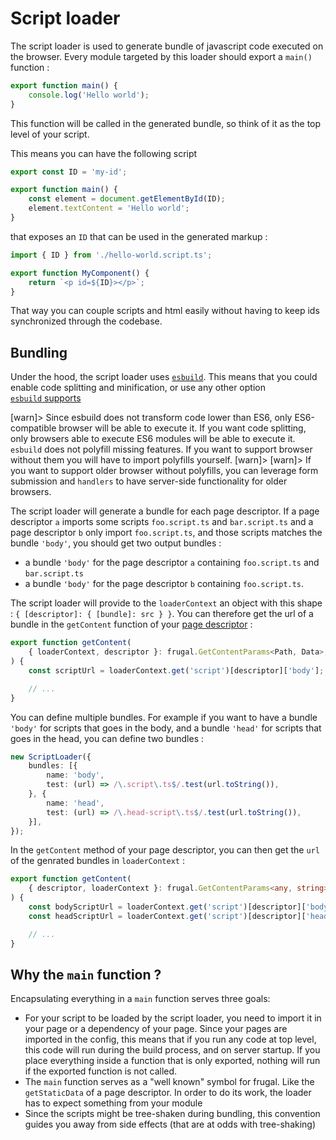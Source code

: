 # Script loader

The script loader is used to generate bundle of javascript code executed on the browser. Every module targeted by this loader should export a `main()` function :

```ts
export function main() {
    console.log('Hello world');
}
```

This function will be called in the generated bundle, so think of it as the top level of your script.

This means you can have the following script

```ts
export const ID = 'my-id';

export function main() {
    const element = document.getElementById(ID);
    element.textContent = 'Hello world';
}
```

that exposes an `ID` that can be used in the generated markup :

```ts
import { ID } from './hello-world.script.ts';

export function MyComponent() {
    return `<p id=${ID}></p>`;
}
```

That way you can couple scripts and html easily without having to keep ids
synchronized through the codebase.

## Bundling

Under the hood, the script loader uses [`esbuild`](https://esbuild.github.io). This means that you could enable code splitting and minification, or use any other option [`esbuild` supports](https://esbuild.github.io/api/#build-api)

[warn]> Since esbuild does not transform code lower than ES6, only ES6-compatible browser will be able to execute it. If you want code splitting, only browsers able to execute ES6 modules will be able to execute it. `esbuild` does not polyfill missing features. If you want to support browser without them you will have to import polyfills yourself.
[warn]>
[warn]> If you want to support older browser without polyfills, you can leverage form submission and `handlers` to have server-side functionality for older browsers.

The script loader will generate a bundle for each page descriptor. If a page descriptor `a` imports some scripts `foo.script.ts` and `bar.script.ts` and a page descriptor `b` only import `foo.script.ts`, and those scripts matches the bundle `'body'`, you should get two output bundles :

- a bundle `'body'` for the page descriptor `a` containing `foo.script.ts` and `bar.script.ts`
- a bundle `'body'` for the page descriptor `b` containing `foo.script.ts`.

The script loader will provide to the `loaderContext` an object with this shape : `{ [descriptor]: { [bundle]: src } }`. You can therefore get the url of a bundle in the `getContent` function of your [page descriptor](/docs/concepts/page-descriptor) :

```ts
export function getContent(
    { loaderContext, descriptor }: frugal.GetContentParams<Path, Data>,
) {
    const scriptUrl = loaderContext.get('script')[descriptor]['body'];

    // ...
}
```

You can define multiple bundles. For example if you want to have a bundle `'body'` for scripts that goes in the body, and a bundle `'head'` for scripts that goes in the head, you can define two bundles :

```ts
new ScriptLoader({
    bundles: [{
        name: 'body',
        test: (url) => /\.script\.ts$/.test(url.toString()),
    }, {
        name: 'head',
        test: (url) => /\.head-script\.ts$/.test(url.toString()),
    }],
});
```

In the `getContent` method of your page descriptor, you can then get the `url` of the genrated bundles in `loaderContext` :

```ts
export function getContent(
    { descriptor, loaderContext }: frugal.GetContentParams<any, string>,
) {
    const bodyScriptUrl = loaderContext.get('script')[descriptor]['body'];
    const headScriptUrl = loaderContext.get('script')[descriptor]['head'];

    // ...
}
```

## Why the `main` function ?

Encapsulating everything in a `main` function serves three goals:

- For your script to be loaded by the script loader, you need to import it in your page or a dependency of your page. Since your pages are imported in the config, this means that if you run any code at top level, this code will run during the build process, and on server startup. If you place everything inside a function that is only exported, nothing will run if the exported function is not called.
- The `main` function serves as a "well known" symbol for frugal. Like the `getStaticData` of a page descriptor. In order to do its work, the loader has to expect something from your module
- Since the scripts might be tree-shaken during bundling, this convention guides you away from side effects (that are at odds with tree-shaking)
